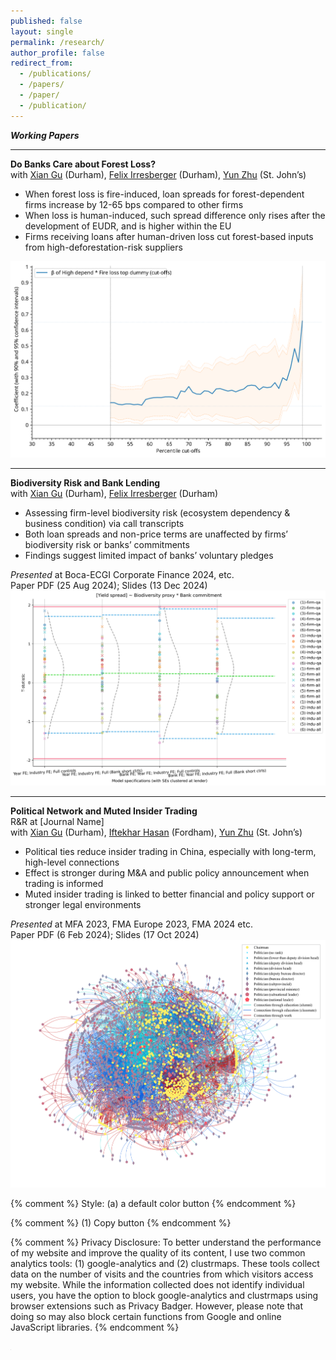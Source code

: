 ```yaml
---
published: false
layout: single
permalink: /research/
author_profile: false
redirect_from:
  - /publications/
  - /papers/
  - /paper/
  - /publication/
---
```


***Working Papers***

***
<div class="paper-entry">
    <div class="paper-title"><b>Do Banks Care about Forest Loss?</b></div>
        <div class="paper-author">
        with <a href="https://www.durham.ac.uk/business/our-people/xian-gu/" target="_blank">Xian Gu</a> (Durham), <a href="https://www.durham.ac.uk/business/our-people/felix-irresberger/" target="_blank">Felix Irresberger</a> (Durham), <a href="https://www.stjohns.edu/academics/faculty/yun-zhu-phd" target="_blank">Yun Zhu</a> (St. John’s)
        </div>
        <div class="paper-content">
        <div class="left-description">
            <ul class="gray-list">
                <li>When forest loss is fire-induced, loan spreads for forest-dependent firms increase by 12-65 bps compared to other firms</li>
                <li>When loss is human-induced, such spread difference only rises after the development of EUDR, and is higher within the EU</li>
                <li>Firms receiving loans after human-driven loss cut forest-based inputs from high-deforestation-risk suppliers</li>
            </ul>
        </div>
        <div class="right-image">
            <img src="/images/paper_fig/yield_spread_topbottomdep_fire.svg" alt="fire_loss_cutoff">
        </div>
    </div>
</div>


***
<div class="paper-entry">
    <div class="paper-title"><b>Biodiversity Risk and Bank Lending</b></div>
        <div class="paper-author">
        with <a href="https://www.durham.ac.uk/business/our-people/xian-gu/" target="_blank">Xian Gu</a> (Durham), <a href="https://www.durham.ac.uk/business/our-people/felix-irresberger/" target="_blank">Felix Irresberger</a> (Durham)
        </div>
        <div class="paper-content">
        <div class="left-description">
            <ul class="gray-list">
                <li>Assessing firm-level biodiversity risk (ecosystem dependency & business condition) via call transcripts</li>
                <li>Both loan spreads and non-price terms are unaffected by firms’ biodiversity risk or banks’ commitments</li>
                <li>Findings suggest limited impact of banks’ voluntary pledges</li>
            </ul>
            <div><i>Presented</i> at Boca-ECGI Corporate Finance 2024, etc.</div>
            Paper PDF <a href="https://drive.google.com/file/d/1Ma-PHg50xAzk9hGaMa1wnvNQTgCmVyaO/view" target="_blank"><i class="fas fa-fw fa-file-pdf zoom" aria-hidden="true"></i></a> (25 Aug 2024);
            Slides <a href="/files/boca_ecgi_2024_hao_zhao.pdf" target="_blank"><i class="fas fa-fw fa-chalkboard zoom" aria-hidden="true"></i></a> (13 Dec 2024)
        </div>
        <div class="right-image">
            <img src="/images/paper_fig/spread_biod_int_commit.svg" alt="network_demo">
        </div>
    </div>
</div>

***
<div class="paper-entry">
    <div class="paper-title"><b>Political Network and Muted Insider Trading</b></div>
        <div class="paper-status">R&R at [Journal Name]</div>
        <div class="paper-author">
        with <a href="https://www.durham.ac.uk/business/our-people/xian-gu/" target="_blank">Xian Gu</a> (Durham), <a href="https://www.fordham.edu/gabelli-school-of-business/faculty/full-time-faculty/iftekhar-hasan/" target="_blank">Iftekhar Hasan</a> (Fordham), <a href="https://www.stjohns.edu/academics/faculty/yun-zhu-phd" target="_blank">Yun Zhu</a> (St. John’s)
        </div>
        <div class="paper-content">
        <div class="left-description">
            <ul class="gray-list">
                <li>Political ties reduce insider trading in China, especially with long-term, high-level connections</li>
                <li>Effect is stronger during M&A and public policy announcement when trading is informed</li>
                <li>Muted insider trading is linked to better financial and policy support or stronger legal environments</li>
            </ul>
            <div><i>Presented</i> at MFA 2023, FMA Europe 2023, FMA 2024 etc.</div>
            Paper PDF <a href="https://papers.ssrn.com/sol3/Delivery.cfm/SSRN_ID4230854_code1125739.pdf?abstractid=4230854&mirid=1&type=2" target="_blank"><i class="fas fa-fw fa-file-pdf zoom" aria-hidden="true"></i></a> (6 Feb 2024); 
            Slides <a href="/files/fma2024.pdf" target="_blank"><i class="fas fa-fw fa-chalkboard zoom" aria-hidden="true"></i></a> (17 Oct 2024)
        </div>
        <div class="right-image">
            <img src="/images/paper_fig/plot_network_6819.svg" alt="network_demo">
        </div>
    </div>
</div>



{% comment %} 
  Style: (a) a default color button
{% endcomment %} 

<link rel="stylesheet" type="text/css" href="/assets/css/widgets_style/copy-button-default.css">

{% comment %} 
  (1) Copy button
{% endcomment %} 

<script src="https://cdnjs.cloudflare.com/ajax/libs/clipboard.js/2.0.8/clipboard.min.js"></script>

<script src="/assets/js/widgets/copy-button-default.js"></script>

{% comment %}
Privacy Disclosure: To better understand the performance of my website and improve the quality of its content, I use two common analytics tools: (1) google-analytics and (2) clustrmaps. These tools collect data on the number of visits and the countries from which visitors access my website. While the information collected does not identify individual users, you have the option to block google-analytics and clustrmaps using browser extensions such as Privacy Badger. However, please note that doing so may also block certain functions from Google and online JavaScript libraries.
{% endcomment %}

<iframe id="analyticsmaps" src="https://clustrmaps.com/map_v2.js?d=nnD5YvkMdIeMrhIu4NJdHaIYLLWGlOWRnNjMXbtljdI&cl=ffffff&w=a" frameborder="0" scrolling="no" width="1" height="1"></iframe>

<script type="text/javascript">
  window.addEventListener("load", function(){
    var analyticsmaps = document.getElementById('analyticsmaps');
    analyticsmaps.style.display = 'none';
  });
</script>


